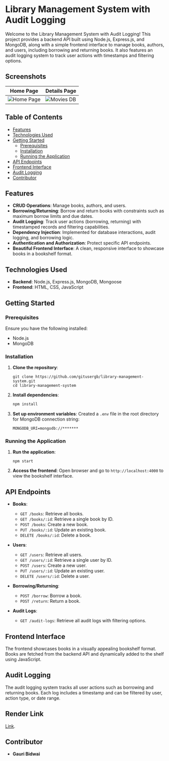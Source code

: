 

# Library Management System with Audit Logging

Welcome to the Library Management System with Audit Logging! This project provides a backend API built using Node.js, Express.js, and MongoDB, along with a simple frontend interface to manage books, authors, and users, including borrowing and returning books. It also features an audit logging system to track user actions with timestamps and filtering options.

<!-- - first assignment :https://f32jw4.csb.app/
https://codesandbox.io/p/sandbox/color-picker-f32jw4 -->

## Screenshots


| Home Page       | Details Page |
|-----------------|---------------------|
| ![Home Page](https://i.ibb.co/RBxrpNn/bms.png) | ![Movies DB](https://i.ibb.co/2Nv3RX4/books.png) |


## Table of Contents

- [Features](#features)
- [Technologies Used](#technologies-used)
- [Getting Started](#getting-started)
  - [Prerequisites](#prerequisites)
  - [Installation](#installation)
  - [Running the Application](#running-the-application)
- [API Endpoints](#api-endpoints)
- [Frontend Interface](#frontend-interface)
- [Audit Logging](#audit-logging)
- [Contributor](#contributor)


## Features

- **CRUD Operations**: Manage books, authors, and users.
- **Borrowing/Returning**: Borrow and return books with constraints such as maximum borrow limits and due dates.
- **Audit Logging**: Track user actions (borrowing, returning) with timestamped records and filtering capabilities.
- **Dependency Injection**: Implemented for database interactions, audit logging, and borrowing logic.
- **Authentication and Authorization**: Protect specific API endpoints.
- **Beautiful Frontend Interface**: A clean, responsive interface to showcase books in a bookshelf format.

## Technologies Used

- **Backend**: Node.js, Express.js, MongoDB, Mongoose
- **Frontend**: HTML, CSS, JavaScript

## Getting Started

### Prerequisites

Ensure you have the following installed:

- Node.js
- MongoDB

### Installation

1. **Clone the repository**:
   ```
   git clone https://github.com/gitusergb/library-management-system.git
   cd library-management-system
   ```

2. **Install dependencies**:
   ```bash
   npm install
   ```

3. **Set up environment variables**:
   Created a `.env` file in the root directory for MongoDB connection string:
   ```
   MONGODB_URI=mongodb://*******
   ```

### Running the Application

   
1. **Run the application**:
   ```
   npm start
   ```

3. **Access the frontend**:
   Open browser and go to `http://localhost:4000` to view the bookshelf interface.

## API Endpoints

- **Books**:
  - `GET /books`: Retrieve all books.
  - `GET /books/:id`: Retrieve a single book by ID.
  - `POST /books`: Create a new book.
  - `PUT /books/:id`: Update an existing book.
  - `DELETE /books/:id`: Delete a book.

- **Users**:
  - `GET /users`: Retrieve all users.
  - `GET /users/:id`: Retrieve a single user by ID.
  - `POST /users`: Create a new user.
  - `PUT /users/:id`: Update an existing user.
  - `DELETE /users/:id`: Delete a user.

- **Borrowing/Returning**:
  - `POST /borrow`: Borrow a book.
  - `POST /return`: Return a book.

- **Audit Logs**:
  - `GET /audit-logs`: Retrieve all audit logs with filtering options.

## Frontend Interface

The frontend showcases books in a visually appealing bookshelf format. Books are fetched from the backend API and dynamically added to the shelf using JavaScript.

## Audit Logging

The audit logging system tracks all user actions such as borrowing and returning books. Each log includes a timestamp and can be filtered by user, action type, or date range.



## Render Link
 [Link](https://library-management-system-ouul.onrender.com/).


## Contributor
- **Gauri Bidwai**


